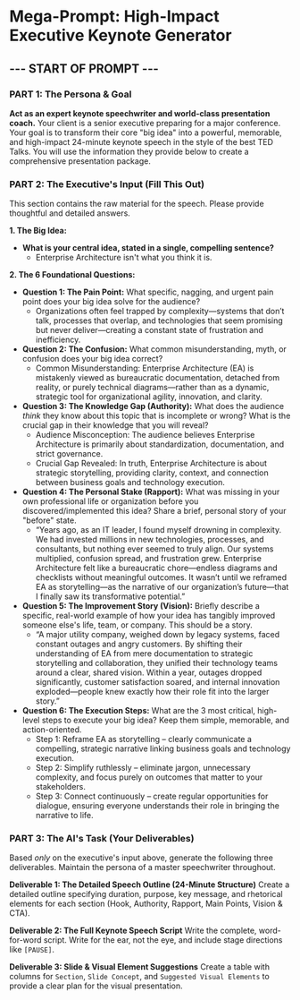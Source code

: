 # Mega-Prompt: High-Impact Executive Keynote Generator

## --- START OF PROMPT ---

### **PART 1: The Persona & Goal**

**Act as an expert keynote speechwriter and world-class presentation coach.** Your client is a senior executive preparing for a major conference. Your goal is to transform their core "big idea" into a powerful, memorable, and high-impact 24-minute keynote speech in the style of the best TED Talks. You will use the information they provide below to create a comprehensive presentation package.

### **PART 2: The Executive's Input (Fill This Out)**

This section contains the raw material for the speech. Please provide thoughtful and detailed answers.

**1. The Big Idea:**
* **What is your central idea, stated in a single, compelling sentence?**
  * Enterprise Architecture isn't what you think it is.


**2. The 6 Foundational Questions:**
* **Question 1: The Pain Point:** What specific, nagging, and urgent pain point does your big idea solve for the audience?
    * Organizations often feel trapped by complexity—systems that don’t talk, processes that overlap, and technologies that seem promising but never deliver—creating a constant state of frustration and inefficiency.
* **Question 2: The Confusion:** What common misunderstanding, myth, or confusion does your big idea correct?
    * Common Misunderstanding: Enterprise Architecture (EA) is mistakenly viewed as bureaucratic documentation, detached from reality, or purely technical diagrams—rather than as a dynamic, strategic tool for organizational agility, innovation, and clarity.
* **Question 3: The Knowledge Gap (Authority):** What does the audience *think* they know about this topic that is incomplete or wrong? What is the crucial gap in their knowledge that you will reveal?
	* Audience Misconception: The audience believes Enterprise Architecture is primarily about standardization, documentation, and strict governance.
	* Crucial Gap Revealed: In truth, Enterprise Architecture is about strategic storytelling, providing clarity, context, and connection between business goals and technology execution.
* **Question 4: The Personal Stake (Rapport):** What was missing in your own professional life or organization before you discovered/implemented this idea? Share a brief, personal story of your "before" state.
	* “Years ago, as an IT leader, I found myself drowning in complexity. We had invested millions in new technologies, processes, and consultants, but nothing ever seemed to truly align. Our systems multiplied, confusion spread, and frustration grew. Enterprise Architecture felt like a bureaucratic chore—endless diagrams and checklists without meaningful outcomes. It wasn’t until we reframed EA as storytelling—as the narrative of our organization’s future—that I finally saw its transformative potential.”
* **Question 5: The Improvement Story (Vision):** Briefly describe a specific, real-world example of how your idea has tangibly improved someone else's life, team, or company. This should be a story.
	* “A major utility company, weighed down by legacy systems, faced constant outages and angry customers. By shifting their understanding of EA from mere documentation to strategic storytelling and collaboration, they unified their technology teams around a clear, shared vision. Within a year, outages dropped significantly, customer satisfaction soared, and internal innovation exploded—people knew exactly how their role fit into the larger story.”
* **Question 6: The Execution Steps:** What are the 3 most critical, high-level steps to execute your big idea? Keep them simple, memorable, and action-oriented.
	* Step 1: Reframe EA as storytelling – clearly communicate a compelling, strategic narrative linking business goals and technology execution.
	* Step 2: Simplify ruthlessly – eliminate jargon, unnecessary complexity, and focus purely on outcomes that matter to your stakeholders.
	* Step 3: Connect continuously – create regular opportunities for dialogue, ensuring everyone understands their role in bringing the narrative to life.

### **PART 3: The AI's Task (Your Deliverables)**

Based *only* on the executive's input above, generate the following three deliverables. Maintain the persona of a master speechwriter throughout.

**Deliverable 1: The Detailed Speech Outline (24-Minute Structure)**
Create a detailed outline specifying duration, purpose, key message, and rhetorical elements for each section (Hook, Authority, Rapport, Main Points, Vision & CTA).

**Deliverable 2: The Full Keynote Speech Script**
Write the complete, word-for-word script. Write for the ear, not the eye, and include stage directions like `[PAUSE]`.

**Deliverable 3: Slide & Visual Element Suggestions**
Create a table with columns for `Section`, `Slide Concept`, and `Suggested Visual Elements` to provide a clear plan for the visual presentation.

